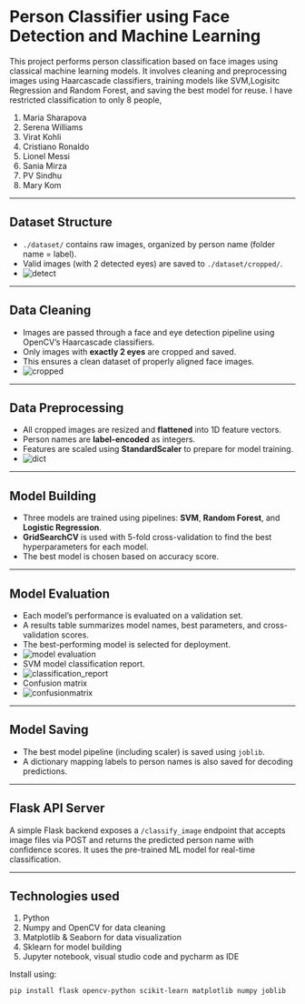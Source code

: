 
#  Person Classifier using Face Detection and Machine Learning

This project performs person classification based on face images using classical machine learning models. It involves cleaning and preprocessing images using Haarcascade classifiers, training models like SVM,Logisitc Regression and Random Forest, and saving the best model for reuse.
I have restricted classification to only 8 people,
1) Maria Sharapova
2) Serena Williams
3) Virat Kohli
4) Cristiano Ronaldo
5) Lionel Messi
6) Sania Mirza
7) PV Sindhu
8) Mary Kom
---

##  Dataset Structure

- `./dataset/` contains raw images, organized by person name (folder name = label).
- Valid images (with 2 detected eyes) are saved to `./dataset/cropped/`.
- ![detect](https://github.com/user-attachments/assets/6ccfa29e-0b41-4a6b-8b36-069e705801e4)

---

##  Data Cleaning

- Images are passed through a face and eye detection pipeline using OpenCV’s Haarcascade classifiers.
- Only images with **exactly 2 eyes** are cropped and saved.
- This ensures a clean dataset of properly aligned face images.
- ![cropped](https://github.com/user-attachments/assets/a7258310-a3c2-497f-99f4-8d503cb60629)

---

##  Data Preprocessing

- All cropped images are resized and **flattened** into 1D feature vectors.
- Person names are **label-encoded** as integers.
- Features are scaled using **StandardScaler** to prepare for model training.
- ![dict](https://github.com/user-attachments/assets/6e3c091f-ebbc-4b6e-8cda-3f6711cba723)

---

##  Model Building

- Three models are trained using pipelines: **SVM**, **Random Forest**, and **Logistic Regression**.
- **GridSearchCV** is used with 5-fold cross-validation to find the best hyperparameters for each model.
- The best model is chosen based on accuracy score.

---

##  Model Evaluation

- Each model’s performance is evaluated on a validation set.
- A results table summarizes model names, best parameters, and cross-validation scores.
- The best-performing model is selected for deployment.
- ![model evaluation](https://github.com/user-attachments/assets/7de7ea34-64b5-4b04-b65a-5ceae324069f)
- SVM model classification report.
- ![classification_report](https://github.com/user-attachments/assets/2cdc665c-6cac-4898-b626-f9aeaa616b36)
- Confusion matrix
- ![confusionmatrix](https://github.com/user-attachments/assets/c89c20f5-3f32-4672-a5e4-d428c7837078)

---

##  Model Saving

- The best model pipeline (including scaler) is saved using `joblib`.
- A dictionary mapping labels to person names is also saved for decoding predictions.

---

## Flask API Server

A simple Flask backend exposes a `/classify_image` endpoint that accepts image files via POST and returns the predicted person name with confidence scores. It uses the pre-trained ML model for real-time classification.

---

## Technologies used
1. Python
2. Numpy and OpenCV for data cleaning
3. Matplotlib & Seaborn for data visualization
4. Sklearn for model building
5. Jupyter notebook, visual studio code and pycharm as IDE

Install using:

```bash
pip install flask opencv-python scikit-learn matplotlib numpy joblib
```

